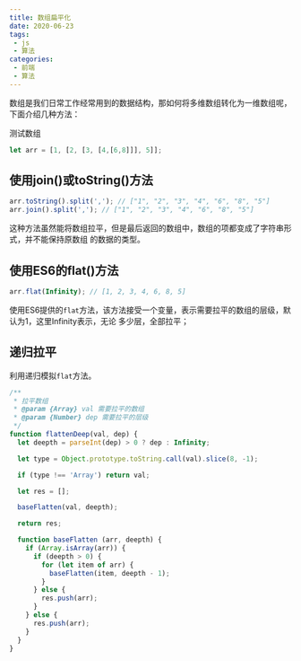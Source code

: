```yaml
---
title: 数组扁平化
date: 2020-06-23
tags:
 - js 
 - 算法
categories:
 - 前端
 - 算法
---
```


数组是我们日常工作经常用到的数据结构，那如何将多维数组转化为一维数组呢，下面介绍几种方法：

测试数组
```js
let arr = [1, [2, [3, [4,[6,8]]], 5]];
```

## 使用join()或toString()方法
```js
arr.toString().split(','); // ["1", "2", "3", "4", "6", "8", "5"]
arr.join().split(','); // ["1", "2", "3", "4", "6", "8", "5"]
```
这种方法虽然能将数组拉平，但是最后返回的数组中，数组的项都变成了字符串形式，并不能保持原数组
的数据的类型。
## 使用ES6的flat()方法
```js
arr.flat(Infinity); // [1, 2, 3, 4, 6, 8, 5]
```
使用ES6提供的```flat```方法，该方法接受一个变量，表示需要拉平的数组的层级，默认为1，这里Infinity表示，无论
多少层，全部拉平；
## 递归拉平
利用递归模拟```flat```方法。
```js
/**
 * 拉平数组
 * @param {Array} val 需要拉平的数组 
 * @param {Number} dep 需要拉平的层级
 */
function flattenDeep(val, dep) {
  let deepth = parseInt(dep) > 0 ? dep : Infinity;

  let type = Object.prototype.toString.call(val).slice(8, -1);

  if (type !== 'Array') return val;

  let res = [];

  baseFlatten(val, deepth);

  return res;

  function baseFlatten (arr, deepth) {
    if (Array.isArray(arr)) {
      if (deepth > 0) {
        for (let item of arr) {
          baseFlatten(item, deepth - 1);
        }
      } else {
        res.push(arr);
      }
    } else {
      res.push(arr);
    }
  }
}
```